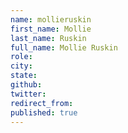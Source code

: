 ```yaml
---
name: mollieruskin
first_name: Mollie
last_name: Ruskin
full_name: Mollie Ruskin
role: 
city: 
state: 
github: 
twitter: 
redirect_from: 
published: true
---
```


